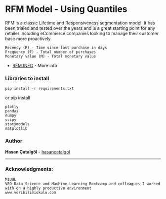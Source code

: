 
# RFM Model - Using Quantiles

RFM is a classic Lifetime and Responsiveness segmentation model. It has been trialed and tested over the years and is a great starting point for any retailer including eCommerce companies looking to manage their customer base more proactively. 

```
Recency (R) - Time since last purchase in days
Frequency (F) - Total number of purchases
Monetary value (M) - Total monetary value
```

* [RFM INFO](https://en.wikipedia.org/wiki/RFM_(market_research)) - More info


### Libraries to install 

```
pip install -r requirements.txt
```

or pip install 
```
plotly
pandas
numpy
scipy
statsmodels
matplotlib

```

### Author

**Hasan Çatalgöl** -  [hasancatalgol](https://github.com/hasancatalgol)

---

### Acknowledgments:

```
MIUUL
VBO Data Science and Machine Learning Bootcamp and colleagues I worked with on a highly productive environment
www.veribilimiokulu.com
```